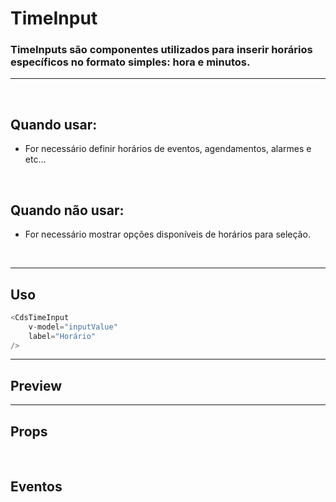 # TimeInput

### TimeInputs são componentes utilizados para inserir horários específicos no formato simples: hora e minutos.
---
<br>

## Quando usar:
- For necessário definir horários de eventos, agendamentos, alarmes e etc…

<br>

## Quando não usar:
- For necessário mostrar opções disponíveis de horários para seleção.

<br>

---

## Uso

```js
<CdsTimeInput
	v-model="inputValue"
	label="Horário"
/>
```

---

## Preview

<PreviewBuilder
	:args
	:events
	component="CdsTimeInput"
/>

---

## Props

<APITable
	name="CdsTimeInput"
	section="props"
/>
<br>

## Eventos

<APITable
	name="CdsTimeInput"
	section="events"
/>
<br>

<script setup>
import { ref } from 'vue';
import CdsTimeInput from '@/components/TimeInput.vue';

const events = [
	'update:modelValue'
];

const args = ref({
	label: 'Horário',
	modelValue: '12:05'
});
</script>

